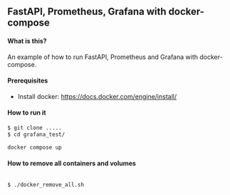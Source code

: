 ## FastAPI, Prometheus, Grafana with docker-compose


#### What is this?

An example of how to run FastAPI, Prometheus and Grafana with docker-compose.


#### Prerequisites
* Install docker: https://docs.docker.com/engine/install/


#### How to run it

```bash
$ git clone .....
$ cd grafana_test/

docker compose up

```

#### How to remove all containers and volumes

```bash

$ ./docker_remove_all.sh
```
